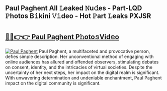 ## Paul Paghent All 𝙻eaked 𝙽u𝚍es - Part-LQD 𝙿hotos B𝚒kini 𝚅𝚒deo - Hot 𝙿art 𝙻eaks PXJSR

# <h2><a href="http://ld1a0d8.urlbe.top/?page=Paul+Paghent">🔗🔗👉👉 Paul Paghent P𝚑oto𝚜Vid𝚎o</a></h2>

[![Paul Paghent](https://i.imgur.com/eBuTRDB.gif)](http://ld1a0d8.urlbe.top/?page=Paul+Paghent)
Paul Paghent, a multifaceted and provocative person, defies simple description. Her unconventional method of engaging with online audiences has allured and offended observers, stimulating debates on consent, identity, and the intricacies of virtual societies. Despite the uncertainty of her next steps, her impact on the digital realm is significant. With unwavering determination and undeniable enchantment, Paul Paghent impact on the digital community is significant.
